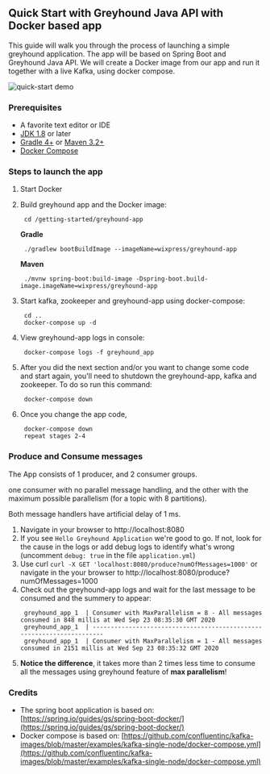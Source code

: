 
## Quick Start with Greyhound Java API with Docker based app
This guide will walk you through the process of launching a simple greyhound application.
The app will be based on Spring Boot and Greyhound Java API.
We will create a Docker image from our app and run it together with a live Kafka, using docker compose.

![quick-start demo](https://github.com/wix/greyhound/blob/master/getting-started/assets/quick-start.gif)

### Prerequisites
  - A favorite text editor or IDE
 - [JDK 1.8](http://www.oracle.com/technetwork/java/javase/downloads/index.html) or later
 - [Gradle 4+](http://www.gradle.org/downloads) or [Maven 3.2+](https://maven.apache.org/download.cgi)
 - [Docker Compose](https://docs.docker.com/compose/install/)

### Steps to launch the app
1. Start Docker
2. Build greyhound app and the Docker image:

		cd /getting-started/greyhound-app

	  **Gradle**

	    ./gradlew bootBuildImage --imageName=wixpress/greyhound-app

	  **Maven**

	    ./mvnw spring-boot:build-image -Dspring-boot.build-image.imageName=wixpress/greyhound-app

3. Start kafka, zookeeper and greyhound-app using docker-compose:

		cd ..
		docker-compose up -d

4. View greyhound-app logs in console:

		docker-compose logs -f greyhound_app

5. After you did the next section and/or you want to change some code and start again, you'll need to shutdown the greyhound-app, kafka and zookeeper. To do so run this command:

		docker-compose down
		
6. Once you change the app code, 

        docker-compose down 
        repeat stages 2-4
        

### Produce and Consume messages

The App consists of 1 producer, and 2 consumer groups. 

one consumer with no parallel message handling, and the other with the maximum possible parallelism (for a topic with 8 partitions).

Both message handlers have artificial delay of 1 ms.

1. Navigate in your browser to http://localhost:8080
2. If you see `Hello Greyhound Application` we're good to go. If not, look for the cause in the logs or add debug logs to identify what's wrong (uncomment `debug: true` in the file `application.yml`)
3. Use curl
`curl -X GET 'localhost:8080/produce?numOfMessages=1000'`
or navigate in the your browser to
http://localhost:8080/produce?numOfMessages=1000
4. Check out the greyhound-app logs and wait for the last message to be consumed and the summery to appear:
    ```
     greyhound_app_1  | Consumer with MaxParallelism = 8 - All messages consumed in 848 millis at Wed Sep 23 08:35:30 GMT 2020
     greyhound_app_1  | ----------------------------------------------------------------------
     greyhound_app_1  | Consumer with MaxParallelism = 1 - All messages consumed in 2151 millis at Wed Sep 23 08:35:32 GMT 2020
    ```
5. **Notice the difference**, it takes more than 2 times less time to consume all the messages using greyhound feature of __max parallelism__!

### Credits
- The spring boot application is based on: [https://spring.io/guides/gs/spring-boot-docker/](https://spring.io/guides/gs/spring-boot-docker/)
- Docker compose is based on: [https://github.com/confluentinc/kafka-images/blob/master/examples/kafka-single-node/docker-compose.yml](https://github.com/confluentinc/kafka-images/blob/master/examples/kafka-single-node/docker-compose.yml)
